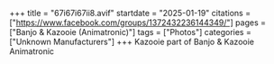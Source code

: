 +++
title = "67i67i67ii8.avif"
startdate = "2025-01-19"
citations = ["https://www.facebook.com/groups/1372432236144349/"]
pages = ["Banjo & Kazooie (Animatronic)"]
tags = ["Photos"]
categories = ["Unknown Manufacturers"]
+++
Kazooie part of Banjo & Kazooie Animatronic
